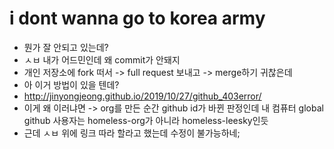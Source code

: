 # i dont wanna go to korea army
* 뭔가 잘 안되고 있는데?
* ㅅㅂ 내가 어드민인데 왜 commit가 안돼지
* 개인 저장소에 fork 떠서 -> full request 보내고 -> merge하기 귀찮은데
* 아 이거 방법이 있을 텐데?
* http://jinyongjeong.github.io/2019/10/27/github_403error/
* 이게 왜 이러냐면 -> org를 만든 순간 github id가 바뀐 판정인데 내 컴퓨터 global github 사용자는 homeless-org가 아니라 homeless-leesky인듯
* 근데 ㅅㅂ 위에 링크 따라 할라고 했는데 수정이 불가능하네;

